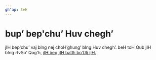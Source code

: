 ```yaml
---
gh'ap: teH
---
```


# bup’ bep'chu’ Huv chegh’

jIH bep'chu’ vaj bIng nej choH’ghung’ bIng Huv chegh’. beH toH Qub jIH bIng rIvSo’ Qag'h, [jIH beq jIH batlh bo’DIj jIH.](httpt'lh://jIH.bep/tat/tat-Qel/jIH)
